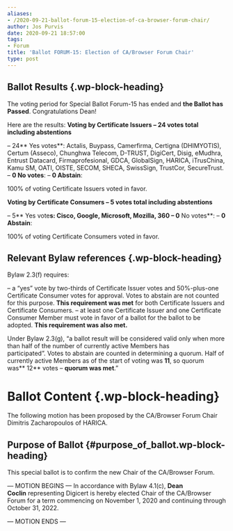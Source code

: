 ```yaml
---
aliases:
- /2020-09-21-ballot-forum-15-election-of-ca-browser-forum-chair/
author: Jos Purvis
date: 2020-09-21 18:57:00
tags:
- Forum
title: 'Ballot FORUM-15: Election of CA/Browser Forum Chair'
type: post
---
```


## Ballot Results {.wp-block-heading}

The voting period for Special Ballot Forum-15 has ended and **the Ballot has Passed**. Congratulations Dean!

Here are the results:
**Voting by Certificate Issuers – 24 votes total including abstentions**

– 24** Yes votes**: Actalis, Buypass, Camerfirma, Certigna (DHIMYOTIS), Certum (Asseco), Chunghwa Telecom, D-TRUST, DigiCert, Disig, eMudhra, Entrust Datacard, Firmaprofesional, GDCA, GlobalSign, HARICA, iTrusChina, Kamu SM, OATI, OISTE, SECOM, SHECA, SwissSign, TrustCor, SecureTrust.
– **0 No votes**:
– **0 Abstain**:

100% of voting Certificate Issuers voted in favor.

**Voting by Certificate Consumers – 5 votes total including abstentions**

– 5** Yes vote**s: Cisco, Google, Microsoft, Mozilla, 360
– 0** No votes**:
– **0 Abstain**:

100% of voting Certificate Consumers voted in favor.

## **Relevant Bylaw references** {.wp-block-heading}

Bylaw 2.3(f) requires:

– a “yes” vote by two-thirds of Certificate Issuer votes and 50%-plus-one Certificate Consumer votes for approval. Votes to abstain are not counted for this purpose. **This requirement was met** for both Certificate Issuers and Certificate Consumers.
– at least one Certificate Issuer and one Certificate Consumer Member must vote in favor of a ballot for the ballot to be adopted. **This requirement was also met.**

Under Bylaw 2.3(g), “a ballot result will be considered valid only when more than half of the number of currently active Members has participated”. Votes to abstain are counted in determining a quorum. Half of currently active Members as of the start of voting was **11**, so quorum was** 12** votes – **quorum was met**.”

# Ballot Content {.wp-block-heading}

The following motion has been proposed by the CA/Browser Forum Chair Dimitris Zacharopoulos of HARICA.

## Purpose of Ballot {#purpose_of_ballot.wp-block-heading}

This special ballot is to confirm the new Chair of the CA/Browser Forum.

— MOTION BEGINS —
In accordance with Bylaw 4.1(c), **Dean Coclin** representing Digicert is hereby elected Chair of the CA/Browser Forum for a term commencing on November 1, 2020 and continuing through October 31, 2022.

— MOTION ENDS —